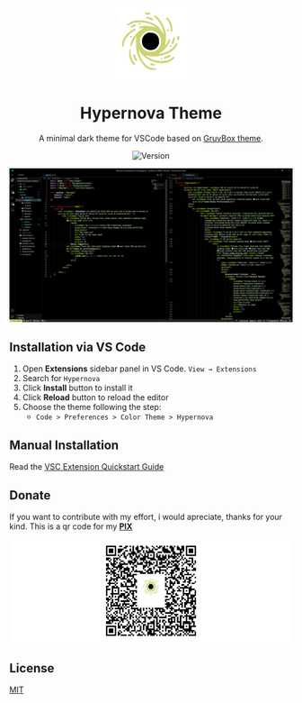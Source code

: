 <p align="center">
  <img alt="Hypernova Logo" src="images/hypernova-logo.png" width="150" />
</p>

<h1 align="center">
Hypernova Theme
</h1>

<p align="center">
A minimal dark theme for VSCode based on <a href="https://github.com/morhetz/gruvbox">GruvBox theme</a>.
</p>

<p align="center">
<img alt="Version" src="https://img.shields.io/badge/Vscode-000000?style=for-the-badge&logo=visualstudiocode&logoColor=white" />
</p>

<p align="center">
    <img alt="Hypernova Theme Demo" src="images/hypernova-demo.png" />
</p>

## Installation via VS Code

1. Open **Extensions** sidebar panel in VS Code. `View → Extensions`
2. Search for `Hypernova`
3. Click **Install** button to install it
4. Click **Reload** button to reload the editor
5. Choose the theme following the step: 
    * `Code > Preferences > Color Theme > Hypernova`

## Manual Installation

Read the [VSC Extension Quickstart Guide](vsc-extesion-quickstart.md)

## Donate

If you want to contribute with my effort, i would apreciate, thanks for your kind. This is a qr code for my <a href="https://www.bcb.gov.br/estabilidadefinanceira/pix" style="font-weight: bold;">PIX</a>

<p align="center">
  <img alt="Hypernova QR Code for PIX" src="images/hypernova-qr-code-pix.png" />
</p>

## License

[MIT](https://en.wikipedia.org/wiki/MIT_License)